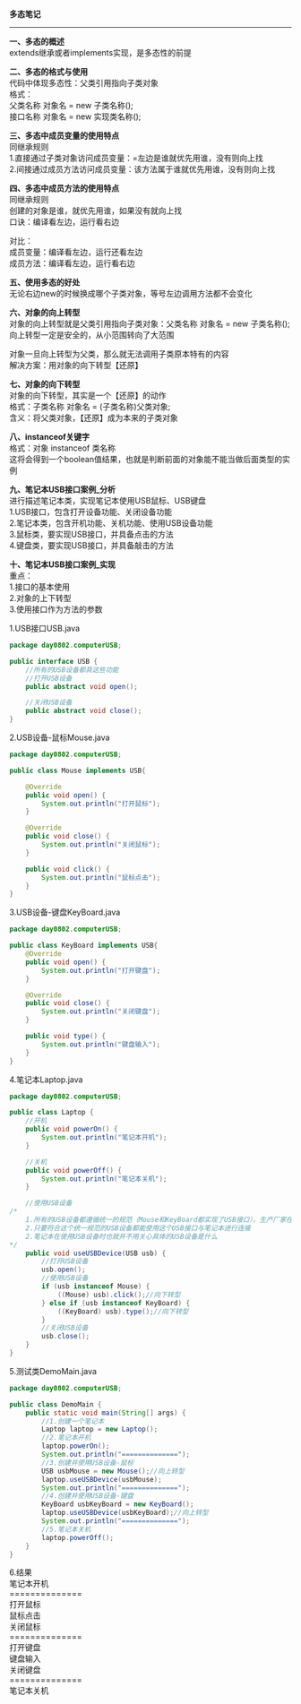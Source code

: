 **多态笔记**  

----------


**一、多态的概述**  
extends继承或者implements实现，是多态性的前提  

**二、多态的格式与使用**  
代码中体现多态性：父类引用指向子类对象  
格式：  
父类名称 对象名 = new 子类名称();  
接口名称 对象名 = new 实现类名称();  

**三、多态中成员变量的使用特点**  
同继承规则  
1.直接通过子类对象访问成员变量：=左边是谁就优先用谁，没有则向上找    
2.间接通过成员方法访问成员变量：该方法属于谁就优先用谁，没有则向上找    

**四、多态中成员方法的使用特点**  
同继承规则  
创建的对象是谁，就优先用谁，如果没有就向上找   
口诀：编译看左边，运行看右边  

对比：  
成员变量：编译看左边，运行还看左边  
成员方法：编译看左边，运行看右边  

**五、使用多态的好处**  
无论右边new的时候换成哪个子类对象，等号左边调用方法都不会变化  

**六、对象的向上转型**  
对象的向上转型就是父类引用指向子类对象：父类名称 对象名 = new 子类名称();  
向上转型一定是安全的，从小范围转向了大范围  

对象一旦向上转型为父类，那么就无法调用子类原本特有的内容  
解决方案：用对象的向下转型【还原】  

**七、对象的向下转型**  
对象的向下转型，其实是一个【还原】的动作  
格式：子类名称 对象名 = (子类名称)父类对象;  
含义：将父类对象，【还原】成为本来的子类对象  

**八、instanceof关键字**  
格式：对象 instanceof 类名称  
这将会得到一个boolean值结果，也就是判断前面的对象能不能当做后面类型的实例  

**九、笔记本USB接口案例_分析**   
进行描述笔记本类，实现笔记本使用USB鼠标、USB键盘  
1.USB接口，包含打开设备功能、关闭设备功能  
2.笔记本类，包含开机功能、关机功能、使用USB设备功能  
3.鼠标类，要实现USB接口，并具备点击的方法  
4.键盘类，要实现USB接口，并具备敲击的方法  

**十、笔记本USB接口案例_实现**  
重点：  
1.接口的基本使用  
2.对象的上下转型  
3.使用接口作为方法的参数  

1.USB接口USB.java  

```java
package day0802.computerUSB;

public interface USB {
    //所有的USB设备都具这些功能
    //打开USB设备
    public abstract void open();

    //关闭USB设备
    public abstract void close();
}
```

2.USB设备-鼠标Mouse.java  

```java
package day0802.computerUSB;

public class Mouse implements USB{

    @Override
    public void open() {
        System.out.println("打开鼠标");
    }

    @Override
    public void close() {
        System.out.println("关闭鼠标");
    }

    public void click() {
        System.out.println("鼠标点击");
    }
}
```

3.USB设备-键盘KeyBoard.java  

```java
package day0802.computerUSB;

public class KeyBoard implements USB{
    @Override
    public void open() {
        System.out.println("打开键盘");
    }

    @Override
    public void close() {
        System.out.println("关闭键盘");
    }

    public void type() {
        System.out.println("键盘输入");
    }
}
```

4.笔记本Laptop.java  

```java
package day0802.computerUSB;

public class Laptop {
    //开机
    public void powerOn() {
        System.out.println("笔记本开机");
    }

    //关机
    public void powerOff() {
        System.out.println("笔记本关机");
    }

    //使用USB设备
/*
    1.所有的USB设备都遵循统一的规范（Mouse和KeyBoard都实现了USB接口），生产厂家在生产笔记本时不需要给每一种USB设备都生产一个特定的接口
    2.只要符合这个统一规范的USB设备都能使用这个USB接口与笔记本进行连接
    2.笔记本在使用USB设备时也就并不用关心具体的USB设备是什么
*/
    public void useUSBDevice(USB usb) {
        //打开USB设备
        usb.open();
        //使用USB设备
        if (usb instanceof Mouse) {
            ((Mouse) usb).click();//向下转型
        } else if (usb instanceof KeyBoard) {
            ((KeyBoard) usb).type();//向下转型
        }
        //关闭USB设备
        usb.close();
    }
}
```

5.测试类DemoMain.java  

```java
package day0802.computerUSB;

public class DemoMain {
    public static void main(String[] args) {
        //1.创建一个笔记本
        Laptop laptop = new Laptop();
        //2.笔记本开机
        laptop.powerOn();
        System.out.println("==============");
        //3.创建并使用USB设备-鼠标
        USB usbMouse = new Mouse();//向上转型
        laptop.useUSBDevice(usbMouse);
        System.out.println("==============");
        //4.创建并使用USB设备-键盘
        KeyBoard usbKeyBoard = new KeyBoard();
        laptop.useUSBDevice(usbKeyBoard);//向上转型
        System.out.println("==============");
        //5.笔记本关机
        laptop.powerOff();
    }
}
```

6.结果  
笔记本开机  
\==============  
打开鼠标  
鼠标点击  
关闭鼠标  
\==============  
打开键盘  
键盘输入  
关闭键盘  
\==============  
笔记本关机  